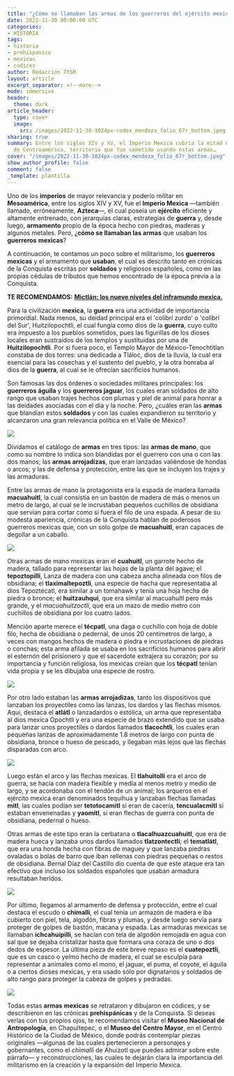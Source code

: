 ```yaml
---
title: "¿Cómo se llamaban las armas de los guerreros del ejército mexica?"
date: 2022-11-30 00:00:00 UTC
categories:
- HISTORIA
tags:
- historia
- prehispanico
- mexicas
- codices
author: Redacción TYSM
layout: article
excerpt_separator: <!--more-->
mode: immersive
header:
  theme: dark
article_header:
  type: cover
  image:
    src: /images/2022-11-30-1024px-codex_mendoza_folio_67r_bottom.jpeg
sharing: true
summary: Entre los siglos XIV y XV, el Imperio Mexica cubría la mitad del país y parte
  de Centroamérica, territorio que fue sometido usando estas armas…
cover: "/images/2022-11-30-1024px-codex_mendoza_folio_67r_bottom.jpeg"
show_author_profile: false
comment: false
_template: plantilla
---
```







Uno de los **imperios** de mayor relevancia y poderío militar en **Mesoamérica**, entre los siglos XIV y XV, fue el **Imperio Mexica** —también llamado, erróneamente, **Azteca**—, el cual poseía un **ejército** eficiente y altamente entrenado, con jerarquías claras, estrategias de **guerra** y, desde luego, **armamento** propio de la época hecho con piedras, maderas y algunos metales. Pero, ¿**cómo se llamaban las armas** que usaban los **guerreros** **mexicas**?

A continuación, te contamos un poco sobre el militarismo, los **guerreros** **mexicas** y el armamento que **usaban**, el cual es descrito tanto en crónicas de la Conquista escritas por **soldados** y religiosos españoles, como en las propias cédulas de tributos que hemos encontrado de la época previa a la Conquista.

**TE RECOMENDAMOS:** [**Mictlán: los nueve niveles del inframundo mexica.**](https://blog.tonoysumariachi.com/historia/2022/04/21/mictlan-los-nueve-niveles-del-inframundo-mexica.html)

Para la civilización **mexica**, la **guerra** era una actividad de importancia primordial. Nada menos, su deidad principal era el 'colibrí zurdo' o 'colibrí del Sur', Huitzilopochtli, el cual fungía como dios de la **guerra**, cuyo culto era impuesto a los pueblos sometidos, pues las figurillas de los dioses locales eran sustraídos de los templos y sustituidas por una de **Huitzilopochtli**. Por si fuera poco, el Templo Mayor de México-Tenochtitlan constaba de dos torres: una dedicada a Tláloc, dios de la lluvia, la cual era esencial para las cosechas y el sustento del pueblo, y la otra honraba al dios de la **guerra**, al cual se le ofrecían sacrificios humanos.

Son famosas las dos órdenes o sociedades militares principales: los **guerreros águila** y los **guerreros jaguar**, los cuales eran soldados de alto rango que usaban trajes hechos con plumas y piel de animal para honrar a las deidades asociadas con el día y la noche. Pero, ¿cuáles eran las **armas** que blandían estos **soldados** y con las cuales expandieron su territorio y alcanzaron una gran relevancia política en el Valle de México?

![](https://upload.wikimedia.org/wikipedia/commons/d/d1/Matanza_de_comerciantes_mexicas_en_Quetzaltepec%2C_en_el_folio_165r.png)

Dividamos el catálogo de **armas** en tres tipos: las **armas de mano**, que como su nombre lo indica son blandidas por el guerrero con una o con las dos manos; las **armas arrojadizas**, que eran lanzadas valiéndose de hondas o arcos; y las de defensa y protección, entre las que se incluyen los trajes y las armaduras.

Entre las armas de mano la protagonista era la espada de madera llamada **macuahuitl**, la cual consistía en un bastón de madera de más o menos un metro de largo, al cual se le incrustaban pequeños cuchillos de obsidiana que servían para cortar como si fuera el filo de una espada. A pesar de su modesta apariencia, crónicas de la Conquista hablan de poderosos guerreros mexicas que, con un solo golpe de **macuahuitl**, eran capaces de degollar a un caballo.

![](https://upload.wikimedia.org/wikipedia/commons/d/d2/Historia_general_de_las_cosas_de_Nueva_Espa%C3%B1a_vol._1_folio_74v.png)

Otras armas de mano mexicas eran el **cuahuitl**, un garrote hecho de madera, tallado para representar las hojas de la planta del agave; el **tepoztopilli**, Lanza de madera con una cabeza ancha alineada con filos de obsidiana; el **tlaximaltepoztli**, una especie de hacha que representaba al dios Tepoztécatl, era similar a un tomahawk y tenía una hoja hecha de piedra o bronce; el **huitzauhqui**, que era similar al macuahuitl pero más grande, y el _macuahuitzoctli_, que era un mazo de medio metro con cuchillos de obsidiana por los cuatro lados.

Mención aparte merece el **técpatl**, una daga o cuchillo con hoja de doble filo, hecha de obsidiana o pedernal, de unos 20 centímetros de largo, a veces con mangos hechos de madera o piedra e incrustaciones de piedras o conchas; esta arma afilada se usaba en los sacrificios humanos para abrir el esternón del prisionero y que el sacerdote extrajera su corazón; por su importancia y función religiosa, los mexicas creían que los **técpatl** tenían vida propia y se les dibujaba una especie de rostro.

![](https://upload.wikimedia.org/wikipedia/commons/thumb/3/35/Flint_Mexican_sacrificial_knife_%28tecpatl%29.jpg/768px-Flint_Mexican_sacrificial_knife_%28tecpatl%29.jpg)

Por otro lado estaban las **armas arrojadizas**, tanto los dispositivos que lanzaban los proyectiles como las lanzas, los dardos y las flechas mismos. Aquí, destaca el **atlátl** o lanzadardos o estólica, un arma que representaba al dios mexica Opochtli y era una especie de brazo extendido que se usaba para lanzar unos proyectiles o dardos llamados **tlacochtli**, los cuales eran pequeñas lanzas de aproximadamente 1.8 metros de largo con punta de obsidiana, bronce o hueso de pescado, y llegaban más lejos que las flechas disparadas con arco.

![](https://upload.wikimedia.org/wikipedia/commons/0/08/Aztec_atl-atl_%28Museo_Nacional_de_Antropolog%C3%ADa%29.jpg)

Luego están el arco y las flechas mexicas. El **tlahuitolli** era el arco de guerra, se hacía con madera flexible y medía al menos metro y medio de largo, y se acordonaba con el tendón de un animal; los arqueros en el ejército mexica eran denominados tequihua y lanzaban flechas llamadas **mitl**, las cuales podían ser **tetotocamitl** si eran de cacería, **tencualacmitl** si estaban envenenadas y **yaomitl**, si eran flechas de guerra con punta de obsidiana, pedernal o hueso.

Otras armas de este tipo eran la cerbatana o **tlacalhuazcuahuitl**, que era de madera hueca y lanzaba unos dardos llamados **tlatzontectli**; el **tematlátl**, que era una honda hecha con fibras de maguey y que lanzaba piedras ovaladas o bolas de barro que iban rellenas con piedras pequeñas o restos de obsidiana. Bernal Díaz del Castillo dio cuenta de que este ataque era tan efectivo que incluso los soldados españoles que usaban armadura resultaban heridos.

![](https://upload.wikimedia.org/wikipedia/commons/5/57/Cerbatana_Tlacalhuazcuahuitl_Bodley_p38.jpg)

Por último, llegamos al armamento de defensa y protección, entre el cual destaca el escudo o **chimalli**, el cual tenía un armazón de madera e iba cubierto con piel, tela, algodón, fibras y plumas, y desde luego servía para proteger de golpes de bastón, macana y espada. Las armaduras mexicas se llamaban **ichcahuipilli**, se hacían con tela de algodón remojada en agua con sal que se dejaba cristalizar hasta que formara una coraza de uno o dos dedos de espesor. La última pieza de este breve repaso es el **cuatepoztli**, que es un casco o yelmo hecho de madera, el cual se esculpía para representar a animales como el mono, el jaguar, el puma, el coyote, el águila o a ciertos dioses mexicas, y era usado sólo por dignatarios y soldados de alto rango para proteger la cabeza de golpes y pedradas.

![](https://upload.wikimedia.org/wikipedia/commons/thumb/c/ce/Chimalli_Ahuizotl.jpg/952px-Chimalli_Ahuizotl.jpg)

Todas estas **armas** **mexicas** se retrataron y dibujaron en códices, y se describieron en las crónicas **prehispánicas** y de la Conquista. Si deseas verlas con tus propios ojos, te recomendamos visitar el **Museo Nacional de Antropología**, en Chapultepec, o el **Museo del Centro Mayor**, en el Centro Histórico de la Ciudad de México, donde podrás contemplar piezas originales —algunas de las cuales pertenecieron a personajes y gobernantes, como el _chimalli_ de Ahuizotl que puedes admirar sobre este párrafo— y reconstrucciones, las cuales te dejarán clara la importancia del militarismo en la creación y la expansión del Imperio Mexica.
